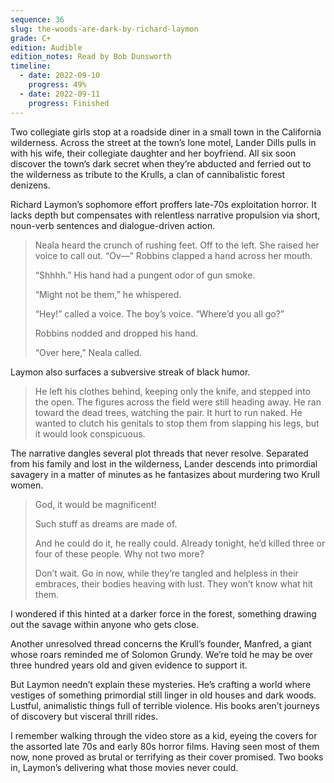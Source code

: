 ```yaml
---
sequence: 36
slug: the-woods-are-dark-by-richard-laymon
grade: C+
edition: Audible
edition_notes: Read by Bob Dunsworth
timeline:
  - date: 2022-09-10
    progress: 49%
  - date: 2022-09-11
    progress: Finished
---
```


Two collegiate girls stop at a roadside diner in a small town in the California wilderness. Across the street at the town’s lone motel, Lander Dills pulls in with his wife, their collegiate daughter and her boyfriend. All six soon discover the town’s dark secret when they’re abducted and ferried out to the wilderness as tribute to the Krulls, a clan of cannibalistic forest denizens.

<!-- end -->

Richard Laymon’s sophomore effort proffers late-70s exploitation horror. It lacks depth but compensates with relentless narrative propulsion via short, noun-verb sentences and dialogue-driven action.

> Neala heard the crunch of rushing feet. Off to the left. She raised her voice to call out. “Ov—” Robbins clapped a hand across her mouth.
>
> “Shhhh.”
> His hand had a pungent odor of gun smoke.
>
> “Might not be them,” he whispered.
>
> “Hey!” called a voice. The boy’s voice. “Where’d you all go?”
>
> Robbins nodded and dropped his hand.
>
> “Over here,” Neala called.

Laymon also surfaces a subversive streak of black humor.

> He left his clothes behind, keeping only the knife, and stepped into the open. The figures across the field were still heading away. He ran toward the dead trees, watching the pair. It hurt to run naked. He wanted to clutch his genitals to stop them from slapping his legs, but it would look conspicuous.

The narrative dangles several plot threads that never resolve. Separated from his family and lost in the wilderness, Lander descends into primordial savagery in a matter of minutes as he fantasizes about murdering two Krull women.

> God, it would be magnificent!
>
> Such stuff as dreams are made of.
>
> And he could do it, he really could. Already tonight, he’d killed three or four of these people. Why not two more?
>
> Don’t wait. Go in now, while they’re tangled and helpless in their embraces, their bodies heaving with lust. They won’t know what hit them.

I wondered if this hinted at a darker force in the forest, something drawing out the savage within anyone who gets close.

Another unresolved thread concerns the Krull’s founder, Manfred, a giant whose roars reminded me of Solomon Grundy. We’re told he may be over three hundred years old and given evidence to support it.

But Laymon needn’t explain these mysteries. He’s crafting a world where vestiges of something primordial still linger in old houses and dark woods. Lustful, animalistic things full of terrible violence. His books aren’t journeys of discovery but visceral thrill rides.

I remember walking through the video store as a kid, eyeing the covers for the assorted late 70s and early 80s horror films. Having seen most of them now, none proved as brutal or terrifying as their cover promised. Two books in, Laymon’s delivering what those movies never could.
